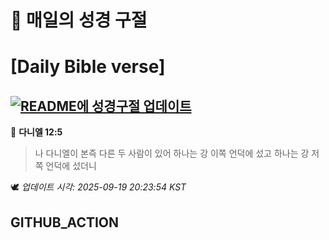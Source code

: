# 🙏 매일의 성경 구절
# [Daily Bible verse]
## [![README에 성경구절 업데이트](https://github.com/DONGSUKA/first_test/actions/workflows/update-readme-bible.yml/badge.svg)](https://github.com/DONGSUKA/first_test/actions/workflows/update-readme-bible.yml)
<!-- START_BIBLE_VERSE -->
📖 **다니엘 12:5**
> 나 다니엘이 본즉 다른 두 사람이 있어 하나는 강 이쪽 언덕에 섰고 하나는 강 저쪽 언덕에 섰더니

🕊️ _업데이트 시각: 2025-09-19 20:23:54 KST_
  <!-- END_BIBLE_VERSE -->
## GITHUB_ACTION
